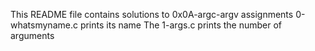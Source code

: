 This README file contains solutions to 0x0A-argc-argv assignments
0-whatsmyname.c prints its name
The 1-args.c prints the number of arguments
